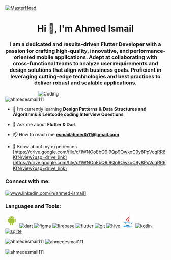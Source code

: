[![MasterHead](https://www.egrovesys.com/blog/wp-content/uploads/sites/2/2019/06/Flutter.jpg)](https://AhmedEsmail111.io)
<h1 align="center">Hi 👋, I'm Ahmed Ismail</h1>
<h3 align="center">I am a dedicated and results-driven Flutter Developer with a passion for crafting high-quality, innovative, and performance-oriented mobile applications. Adept at collaborating with cross-functional teams to analyze user requirements and design solutions that align with business goals. Proficient in leveraging cutting-edge technologies and best practices to deliver robust and scalable applications.</h3>
<img align="right" alt="Coding" width="400" src="https://media1.giphy.com/media/v1.Y2lkPTc5MGI3NjExbWltaTJsNGExZTdueWEydGl6dDFqd3F3a3JhdTVvOGRneGluenRmMyZlcD12MV9pbnRlcm5hbF9naWZfYnlfaWQmY3Q9Zw/qgQUggAC3Pfv687qPC/giphy.webp">

<p align="left"> <img src="https://komarev.com/ghpvc/?username=ahmedesmail111&label=Profile%20views&color=0e75b6&style=flat" alt="ahmedesmail111" /> </p>

- 🌱 I’m currently learning **Design Patterns** **&** **Data Structures and Algorithms** **&** **Leetcode coding Interview Questions**

- 💬 Ask me about **Flutter & Dart**

- 📫 How to reach me **esmailahmed511@gmail.com**

- 📄 Know about my experiences [https://drive.google.com/file/d/1WNOoEbQ9I9Qp9OwkoC9y8PpVcqRR6KfN/view?usp=drive_link](https://drive.google.com/file/d/1WNOoEbQ9I9Qp9OwkoC9y8PpVcqRR6KfN/view?usp=drive_link)

<h3 align="left">Connect with me:</h3>
<p align="left">
<a href="https://linkedin.com/in/www.linkedin.com/in/ahmed-ismail1" target="blank"><img align="center" src="https://raw.githubusercontent.com/rahuldkjain/github-profile-readme-generator/master/src/images/icons/Social/linked-in-alt.svg" alt="www.linkedin.com/in/ahmed-ismail1" height="30" width="40" /></a>
</p>

<h3 align="left">Languages and Tools:</h3>
<p align="left"> <a href="https://developer.android.com" target="_blank" rel="noreferrer"> <img src="https://raw.githubusercontent.com/devicons/devicon/master/icons/android/android-original-wordmark.svg" alt="android" width="40" height="40"/> </a> <a href="https://dart.dev" target="_blank" rel="noreferrer"> <img src="https://www.vectorlogo.zone/logos/dartlang/dartlang-icon.svg" alt="dart" width="40" height="40"/> </a> <a href="https://www.figma.com/" target="_blank" rel="noreferrer"> <img src="https://www.vectorlogo.zone/logos/figma/figma-icon.svg" alt="figma" width="40" height="40"/> </a> <a href="https://firebase.google.com/" target="_blank" rel="noreferrer"> <img src="https://www.vectorlogo.zone/logos/firebase/firebase-icon.svg" alt="firebase" width="40" height="40"/> </a> <a href="https://flutter.dev" target="_blank" rel="noreferrer"> <img src="https://www.vectorlogo.zone/logos/flutterio/flutterio-icon.svg" alt="flutter" width="40" height="40"/> </a> <a href="https://git-scm.com/" target="_blank" rel="noreferrer"> <img src="https://www.vectorlogo.zone/logos/git-scm/git-scm-icon.svg" alt="git" width="40" height="40"/> </a> <a href="https://hive.apache.org/" target="_blank" rel="noreferrer"> <img src="https://www.vectorlogo.zone/logos/apache_hive/apache_hive-icon.svg" alt="hive" width="40" height="40"/> </a> <a href="https://www.java.com" target="_blank" rel="noreferrer"> <img src="https://raw.githubusercontent.com/devicons/devicon/master/icons/java/java-original.svg" alt="java" width="40" height="40"/> </a> <a href="https://kotlinlang.org" target="_blank" rel="noreferrer"> <img src="https://www.vectorlogo.zone/logos/kotlinlang/kotlinlang-icon.svg" alt="kotlin" width="40" height="40"/> </a> <a href="https://www.sqlite.org/" target="_blank" rel="noreferrer"> <img src="https://www.vectorlogo.zone/logos/sqlite/sqlite-icon.svg" alt="sqlite" width="40" height="40"/> </a> </p>

<p><img align="left" src="https://github-readme-stats.vercel.app/api/top-langs?username=ahmedesmail111&show_icons=true&locale=en&layout=compact" alt="ahmedesmail111" /></p>

<p>&nbsp;<img align="center" src="https://github-readme-stats.vercel.app/api?username=ahmedesmail111&show_icons=true&locale=en" alt="ahmedesmail111" /></p>

<p><img align="center" src="https://github-readme-streak-stats.herokuapp.com/?user=ahmedesmail111&" alt="ahmedesmail111" /></p>

